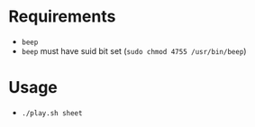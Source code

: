 # Requirements

- ```beep```
- ```beep``` must have suid bit set (```sudo chmod 4755 /usr/bin/beep```)

# Usage

- 
    ```
    ./play.sh sheet
    ```